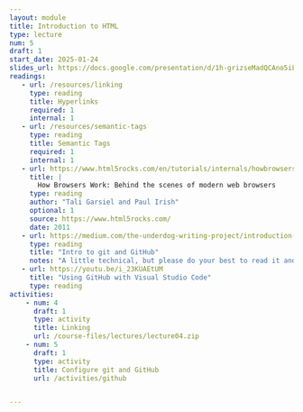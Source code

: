 ```yaml
---
layout: module
title: Introduction to HTML
type: lecture
num: 5
draft: 1
start_date: 2025-01-24
slides_url: https://docs.google.com/presentation/d/1h-grizseMadQCAno5iL2dkDm0h9VlT1o/edit?usp=sharing&ouid=113376576186080604800&rtpof=true&sd=true
readings:
   - url: /resources/linking
     type: reading
     title: Hyperlinks
     required: 1
     internal: 1
   - url: /resources/semantic-tags
     type: reading
     title: Semantic Tags
     required: 1
     internal: 1
   - url: https://www.html5rocks.com/en/tutorials/internals/howbrowserswork/
     title: |
       How Browsers Work: Behind the scenes of modern web browsers
     type: reading
     author: "Tali Garsiel and Paul Irish"
     optional: 1
     source: https://www.html5rocks.com/
     date: 2011
   - url: https://medium.com/the-underdog-writing-project/introduction-to-git-and-github-a5fdf5633923
     type: reading
     title: "Intro to git and GitHub"
     notes: "A little technical, but please do your best to read it and come to tutorial with questions."
   - url: https://youtu.be/i_23KUAEtUM
     title: "Using GitHub with Visual Studio Code"
     type: reading
activities:
    - num: 4
      draft: 1
      type: activity
      title: Linking
      url: /course-files/lectures/lecture04.zip
    - num: 5
      draft: 1
      type: activity
      title: Configure git and GitHub
      url: /activities/github


---
```


